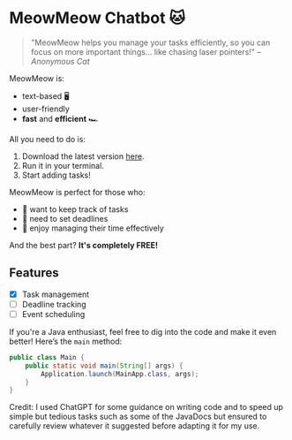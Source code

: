 # MeowMeow Chatbot 🐱

> "MeowMeow helps you manage your tasks efficiently, so you can focus on more important things... like chasing laser pointers!" – _Anonymous Cat_

MeowMeow is:

- text-based 🖥️
- user-friendly
- **fast** and **efficient** 🏎️

All you need to do is:

1. Download the latest version [here](https://github.com/PrishaVP/ip).
2. Run it in your terminal.
3. Start adding tasks!

MeowMeow is perfect for those who:

- 🐾 want to keep track of tasks
- 🐾 need to set deadlines
- 🐾 enjoy managing their time effectively

And the best part? **It's completely FREE!**

## Features

- [x] Task management
- [ ] Deadline tracking
- [ ] Event scheduling

If you're a Java enthusiast, feel free to dig into the code and make it even better! Here’s the `main` method:

```java
public class Main {
    public static void main(String[] args) {
        Application.launch(MainApp.class, args);
    }
}
```

Credit: I used ChatGPT for some guidance on writing code and to speed up simple but tedious tasks such as some of 
the JavaDocs but ensured to carefully review whatever it suggested before adapting it for my use.
